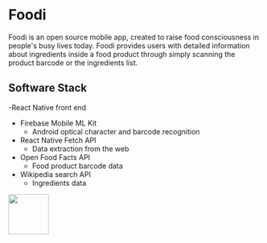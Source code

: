 # Foodi

Foodi is an open source mobile app, created to raise food consciousness in people's busy lives today. Foodi provides users with detailed information about ingredients inside a food product through simply scanning the product barcode or the ingredients list.

## Software Stack
-React Native front end
- Firebase Mobile ML Kit
  - Android optical character and barcode recognition 
- React Native Fetch API
  - Data extraction from the web
- Open Food Facts API
  - Food product barcode data
- Wikipedia search API
  - Ingredients data

<a href="https://play.google.com/store/apps/details?id=com.SaltyNerd.Foodi" target="_blank">
  <img src="https://play.google.com/intl/en_us/badges/static/images/badges/en_badge_web_generic.png" height="80"/>
</a>
